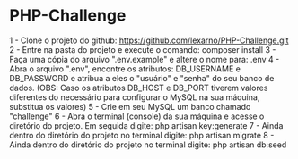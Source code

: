 # PHP-Challenge

1 - Clone o projeto do github: https://github.com/lexarno/PHP-Challenge.git
2 - Entre na pasta do projeto e execute o comando: composer install
3 - Faça uma cópia do arquivo ".env.example" e altere o nome para: .env
4 - Abra o arquivo ".env", encontre os atributos: DB_USERNAME e DB_PASSWORD e atribua a eles o "usuário" e "senha" do seu banco de dados.
(OBS: Caso os atributos DB_HOST e DB_PORT tiverem valores diferentes do necessário para configurar o MySQL na sua máquina, substitua os valores)
5 - Crie em seu MySQL um banco chamado "challenge"
6 - Abra o terminal (console) da sua máquina e acesse o diretório do projeto. Em seguida digite: php artisan key:generate
7 - Ainda dentro do diretório do projeto no terminal digite: php artisan migrate
8 - Ainda dentro do diretório do projeto no terminal digite: php artisan db:seed